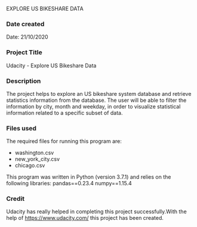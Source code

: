 EXPLORE US BIKESHARE DATA
### Date created
Date: 21/10/2020

### Project Title
Udacity - Explore US Bikeshare Data

### Description

The project helps to explore an US bikeshare system database and retrieve statistics information from the database. The user will be able to filter the information by city, month and weekday, in order to visualize statistical information related to a specific subset of data.

### Files used
The required files for running this program are: 
* washington.csv
* new_york_city.csv
* chicago.csv

This program was written in Python (version 3.7.1) and relies on the following libraries:
pandas==0.23.4
numpy==1.15.4

### Credit
Udacity has really helped in completing this project successfully.With the help of 
https://www.udacity.com/ this project has been created.
